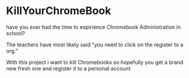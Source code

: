 # KillYourChromeBook
have you ever had the time to expirience Chromebook Administration in school?

The teachers have most likely said "you need to click on the register to a org."

With this project i want to kill Chromebooks so hopefully you get a brand new fresh one
and register it to a personal account
